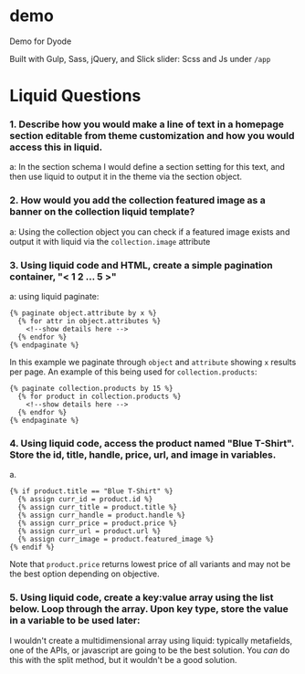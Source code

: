# demo
Demo for Dyode

Built with Gulp, Sass, jQuery, and Slick slider:
Scss and Js under `/app`

# Liquid Questions

### 1. Describe how you would make a line of text in a homepage section editable from theme customization and how you would access this in liquid.

a: In the section schema I would define a section setting for this text, and then use liquid to output it in the theme via the section object.

### 2. How would you add the collection featured image as a banner on the collection liquid template?

a: Using the collection object you can check if a featured image exists and output it with liquid via the `collection.image` attribute

### 3. Using liquid code and HTML, create a simple pagination container, "< 1 2 ... 5 >"

a: using liquid paginate:
```
{% paginate object.attribute by x %}
  {% for attr in object.attributes %}
    <!--show details here -->
  {% endfor %}
{% endpaginate %}
```

In this example we paginate through `object` and `attribute` showing `x` results per page. An example of this being used for `collection.products`:

```
{% paginate collection.products by 15 %}
  {% for product in collection.products %}
    <!--show details here -->
  {% endfor %}
{% endpaginate %}
```

### 4. Using liquid code, access the product named "Blue T-Shirt". Store the id, title, handle, price, url, and image in variables.
a. 
```
{% if product.title == "Blue T-Shirt" %}
  {% assign curr_id = product.id %}
  {% assign curr_title = product.title %}
  {% assign curr_handle = product.handle %}
  {% assign curr_price = product.price %}
  {% assign curr_url = product.url %}
  {% assign curr_image = product.featured_image %}
{% endif %}
```

Note that `product.price` returns lowest price of all variants and may not be the best option depending on objective.

### 5. Using liquid code, create a key:value array using the list below. Loop through the array. Upon key type, store the value in a variable to be used later:
  I wouldn't create a multidimensional array using liquid: typically metafields, one of the APIs, or javascript are going to be the best solution. You *can* do this with the split method, but it wouldn't be a good solution. 
